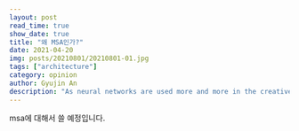 ```yaml
---
layout: post
read_time: true
show_date: true
title: "왜 MSA인가?"
date: 2021-04-20
img: posts/20210801/20210801-01.jpg
tags: ["architecture"]
category: opinion
author: Gyujin An
description: "As neural networks are used more and more in the creative process, text, images and even music are now created by AI, but who owns the copyright for those works?"
---
```


msa에 대해서 쓸 예정입니다.